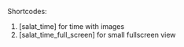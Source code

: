 Shortcodes:
1. [salat_time] for time with images
2. [salat_time_full_screen] for small fullscreen view
